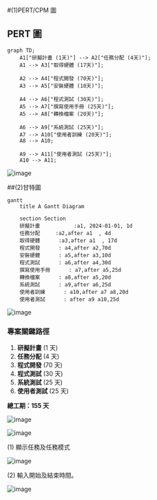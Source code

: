 #(1)PERT/CPM 圖

## PERT 圖

```mermaid
graph TD;
    A1["研擬計畫 (1天)"] --> A2["任務分配 (4天)"];
    A1 --> A3["取得硬體 (17天)"];
    
    A2 --> A4["程式開發 (70天)"];
    A3 --> A5["安裝硬體 (10天)"];
    
    A4 --> A6["程式測試 (30天)"];
    A5 --> A7["撰寫使用手冊 (25天)"];
    A5 --> A8["轉換檔案 (20天)"];
    
    A6 --> A9["系統測試 (25天)"];
    A7 --> A10["使用者訓練 (20天)"];
    A8 --> A10;
    
    A9 --> A11["使用者測試 (25天)"];
    A10 --> A11;
```
![image](https://github.com/user-attachments/assets/f894572a-1e4e-4e87-b7aa-db2c3f331f43)



##(2)甘特圖
```mermaid
gantt
    title A Gantt Diagram

    section Section
    研擬計畫           :a1, 2024-01-01, 1d
    任務分配     :a2,after a1  , 4d
    取得硬體      :a3,after a1  , 17d
    程式開發      : a4,after a2,70d
    安裝硬體      : a5,after a3,10d
    程式測試      : a6,after a4,30d
    撰寫使用手冊      : a7,after a5,25d
    轉換檔案      : a8,after a5,20d
    系統測試      : a9,after a6,25d
    使用者訓練      : a10,after a7 a8,20d
    使用者測試      : after a9 a10,25d
```
![image](https://github.com/user-attachments/assets/fe8b3d19-0657-4a9e-9420-dcb8c8674008)


### 專案關鍵路徑

1. **研擬計畫** (1 天)
2. **任務分配** (4 天)
3. **程式開發** (70 天)
4. **程式測試** (30 天)
5. **系統測試** (25 天)
6. **使用者測試** (25 天)

**總工期：155 天**


![image](https://github.com/user-attachments/assets/23099623-ff98-4297-8bd0-3392ecff10fb)


![image](https://github.com/user-attachments/assets/8d493603-3036-47b2-8133-80d1bf322be3)

(1) 顯示任務及任務模式

![image](https://github.com/user-attachments/assets/f0ad785b-e3c0-468a-b124-cfa4c6fd83a4)

(2) 輸入開始及結束時間。

![image](https://github.com/user-attachments/assets/4bdbb2b0-7b1a-4f55-b54b-c0edc2f1db73)




